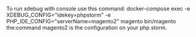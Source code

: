 To run xdebug with console use this command:
docker-compose exec -e XDEBUG_CONFIG="idekey=phpstorm" -e PHP_IDE_CONFIG="serverName=magento2" magento bin/magento the:command
magento2 is the configuration on your php storm.
